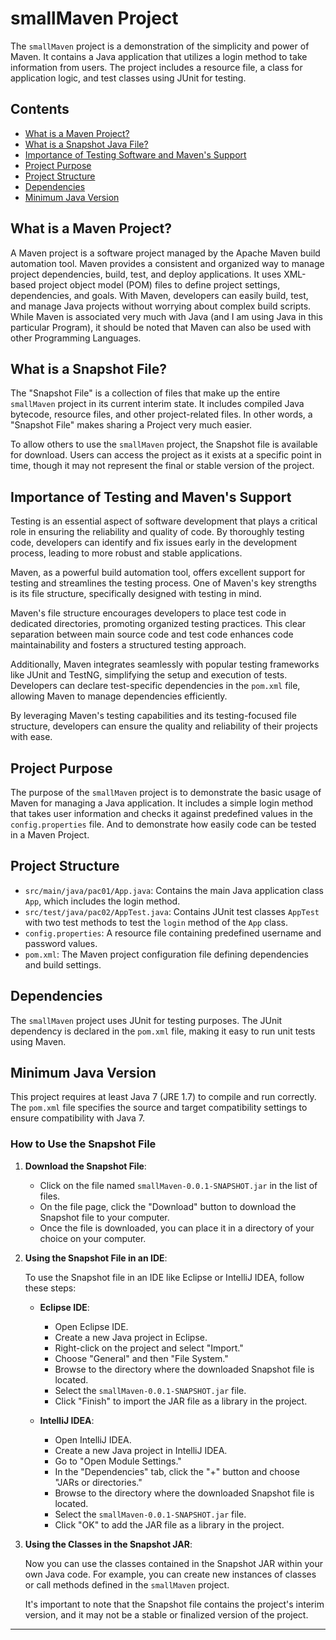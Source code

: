 # smallMaven Project

The `smallMaven` project is a demonstration of the simplicity and power of Maven. It contains a Java application that utilizes a login method to take information from users. The project includes a resource file, a class for application logic, and test classes using JUnit for testing.

## Contents

- [What is a Maven Project?](#what-is-a-maven-project)
- [What is a Snapshot Java File?](#what-is-a-snapshot-java-file)
- [Importance of Testing Software and Maven's Support](#importance-of-testing-software-and-mavens-support)
- [Project Purpose](#project-purpose)
- [Project Structure](#project-structure)
- [Dependencies](#dependencies)
- [Minimum Java Version](#minimum-java-version)


## What is a Maven Project?

A Maven project is a software project managed by the Apache Maven build automation tool. Maven provides a consistent and organized way to manage project dependencies, build, test, and deploy applications. It uses XML-based project object model (POM) files to define project settings, dependencies, and goals. With Maven, developers can easily build, test, and manage Java projects without worrying about complex build scripts.
While Maven is associated very much with Java (and I am using Java in this particular Program), it should be noted that Maven can also be used with other Programming Languages. 

##  What is a Snapshot File?

The "Snapshot File" is a collection of files that make up the entire `smallMaven` project in its current interim state. It includes compiled Java bytecode, resource files, and other project-related files.
In other words, a "Snapshot File" makes sharing a Project very much easier.

To allow others to use the `smallMaven` project, the Snapshot file is available for download. Users can access the project as it exists at a specific point in time, though it may not represent the final or stable version of the project.

## Importance of Testing and Maven's Support

Testing is an essential aspect of software development that plays a critical role in ensuring the reliability and quality of code. By thoroughly testing code, developers can identify and fix issues early in the development process, leading to more robust and stable applications.

Maven, as a powerful build automation tool, offers excellent support for testing and streamlines the testing process. One of Maven's key strengths is its file structure, specifically designed with testing in mind.

Maven's file structure encourages developers to place test code in dedicated directories, promoting organized testing practices. This clear separation between main source code and test code enhances code maintainability and fosters a structured testing approach.

Additionally, Maven integrates seamlessly with popular testing frameworks like JUnit and TestNG, simplifying the setup and execution of tests. Developers can declare test-specific dependencies in the `pom.xml` file, allowing Maven to manage dependencies efficiently.

By leveraging Maven's testing capabilities and its testing-focused file structure, developers can ensure the quality and reliability of their projects with ease.




## Project Purpose

The purpose of the `smallMaven` project is to demonstrate the basic usage of Maven for managing a Java application. It includes a simple login method that takes user information and checks it against predefined values in the `config.properties` file.
And to demonstrate how easily code can be tested in a Maven Project.

## Project Structure

- `src/main/java/pac01/App.java`: Contains the main Java application class `App`, which includes the login method.
- `src/test/java/pac02/AppTest.java`: Contains JUnit test classes `AppTest` with two test methods to test the `login` method of the `App` class.
- `config.properties`: A resource file containing predefined username and password values.
- `pom.xml`: The Maven project configuration file defining dependencies and build settings.

## Dependencies

The `smallMaven` project uses JUnit for testing purposes. The JUnit dependency is declared in the `pom.xml` file, making it easy to run unit tests using Maven.

## Minimum Java Version

This project requires at least Java 7 (JRE 1.7) to compile and run correctly. The `pom.xml` file specifies the source and target compatibility settings to ensure compatibility with Java 7.


### How to Use the Snapshot File

1. **Download the Snapshot File**:

   
   - Click on the file named `smallMaven-0.0.1-SNAPSHOT.jar` in the list of files.
   - On the file page, click the "Download" button to download the Snapshot file to your computer.
   - Once the file is downloaded, you can place it in a directory of your choice on your computer.

2. **Using the Snapshot File in an IDE**:

   To use the Snapshot file in an IDE like Eclipse or IntelliJ IDEA, follow these steps:

   - **Eclipse IDE**:

     - Open Eclipse IDE.
     - Create a new Java project in Eclipse.
     - Right-click on the project and select "Import."
     - Choose "General" and then "File System."
     - Browse to the directory where the downloaded Snapshot file is located.
     - Select the `smallMaven-0.0.1-SNAPSHOT.jar` file.
     - Click "Finish" to import the JAR file as a library in the project.

   - **IntelliJ IDEA**:

     - Open IntelliJ IDEA.
     - Create a new Java project in IntelliJ IDEA.
     - Go to "Open Module Settings."
     - In the "Dependencies" tab, click the "+" button and choose "JARs or directories."
     - Browse to the directory where the downloaded Snapshot file is located.
     - Select the `smallMaven-0.0.1-SNAPSHOT.jar` file.
     - Click "OK" to add the JAR file as a library in the project.

3. **Using the Classes in the Snapshot JAR**:

   Now you can use the classes contained in the Snapshot JAR within your own Java code. For example, you can create new instances of classes or call methods defined in the `smallMaven` project.

   It's important to note that the Snapshot file contains the project's interim version, and it may not be a stable or finalized version of the project.

---





